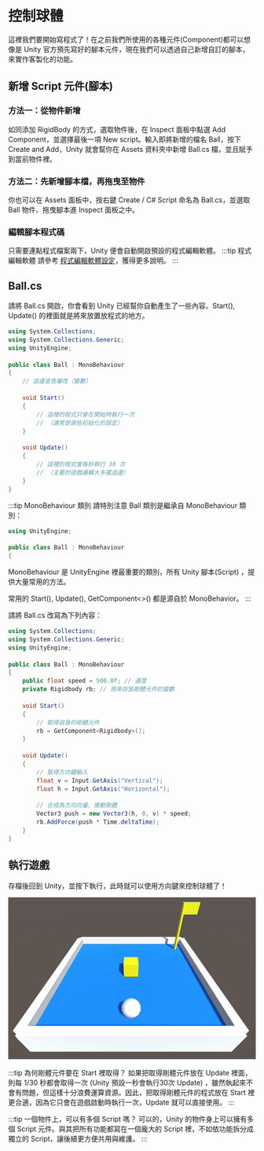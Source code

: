 # 控制球體
這裡我們要開始寫程式了！在之前我們所使用的各種元件(Component)都可以想像是 Unity 官方預先寫好的腳本元件，現在我們可以透過自己新增自訂的腳本，來實作客製化的功能。

## 新增 Script 元件(腳本)
### 方法一：從物件新增
如同添加 RigidBody 的方式，選取物件後，在 Inspect 面板中點選 Add Component，並選擇最後一項 New script。輸入即將新增的檔名 Ball，按下 Create and Add，Unity 就會幫你在 Assets 資料夾中新增 Ball.cs 檔，並且賦予到當前物件裡。

### 方法二：先新增腳本檔，再拖曳至物件
你也可以在 Assets 面板中，按右鍵 Create / C# Script 命名為 Ball.cs，並選取 Ball 物件、拖曳腳本進 Inspect 面板之中。

### 編輯腳本程式碼
只需要連點程式檔案兩下，Unity 便會自動開啟預設的程式編輯軟體。
:::tip 程式編輯軟體
請參考 [程式編輯軟體設定](../../code-editor/)，獲得更多說明。
:::

## Ball.cs
請將 Ball.cs 開啟，你會看到 Unity 已經幫你自動產生了一些內容。Start(), Update() 的裡面就是將來放置放程式的地方。

```csharp
using System.Collections;
using System.Collections.Generic;
using UnityEngine;

public class Ball : MonoBehaviour
{
    // 這邊宣告屬性（變數）

    void Start()
    {
        // 這裡的程式只會在開始時執行一次
        // （通常是做些初始化的設定）
    }

    void Update()
    {
        // 這裡的程式會每秒執行 30 次
        // （主要的遊戲邏輯大多擺這邊）
    }
}
```

:::tip MonoBehaviour 類別
請特別注意 Ball 類別是繼承自 MonoBehaviour 類別：
```csharp
using UnityEngine;

public class Ball : MonoBehaviour
{
```
MonoBehaviour 是 UnityEngine 裡最重要的類別，所有 Unity 腳本(Script) ，提供大量常用的方法。

常用的 Start(), Update(), GetComponent<>() 都是源自於 MonoBehavior。
:::

請將 Ball.cs 改寫為下列內容：

```csharp
using System.Collections;
using System.Collections.Generic;
using UnityEngine;

public class Ball : MonoBehaviour
{
    public float speed = 500.0f; // 速度
    private Rigidbody rb; // 用來存放剛體元件的變數

    void Start()
    {
        // 取得自身的剛體元件
        rb = GetComponent<Rigidbody>();
    }

    void Update()
    {
        // 取得方向鍵輸入
        float v = Input.GetAxis("Vertical");
        float h = Input.GetAxis("Horizontal");

        // 合成為方向向量、推動剛體
        Vector3 push = new Vector3(h, 0, v) * speed;
        rb.AddForce(push * Time.deltaTime);
    }
}
```


## 執行遊戲
存檔後回到 Unity，並按下執行，此時就可以使用方向鍵來控制球體了！

![game](./game.gif)

:::tip 為何剛體元件要在 Start 裡取得？
如果把取得剛體元件放在 Update 裡面，則每 1/30 秒都會取得一次 (Unity 預設一秒會執行30次 Update) ，雖然執起來不會有問題，但這樣十分浪費運算資源。因此，把取得剛體元件的程式放在 Start 裡更合適，因為它只會在遊戲啟動時執行一次，Update 就可以直接使用。
:::

:::tip 一個物件上，可以有多個 Script 嗎？
可以的，Unity 的物件身上可以擁有多個 Script 元件。與其把所有功能都寫在一個龐大的 Script 裡，不如依功能拆分成獨立的 Script，讓後續更方便共用與維護。
:::
